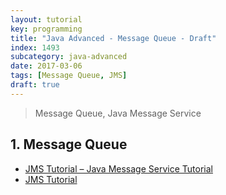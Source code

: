 ```yaml
---
layout: tutorial
key: programming
title: "Java Advanced - Message Queue - Draft"
index: 1493
subcategory: java-advanced
date: 2017-03-06
tags: [Message Queue, JMS]
draft: true
---
```


> Message Queue, Java Message Service

## 1. Message Queue
* [JMS Tutorial – Java Message Service Tutorial](https://howtodoinjava.com/jms/jms-java-message-service-tutorial/)
* [JMS Tutorial](https://www.javatpoint.com/jms-tutorial)

